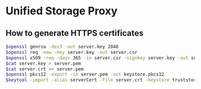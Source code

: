 # Unified Storage Proxy

## How to generate HTTPS certificates

```bash
$openssl genrsa -des3 -out server.key 2048
$openssl req -new -key server.key -out server.csr
$openssl x509 -req -days 365 -in server.csr -signkey server.key -out server.crt
$cat server.key > server.pem
$cat server.crt >> server.pem
$openssl pkcs12 -export -in server.pem -out keystore.pkcs12
$keytool -import -alias serverCert -file server.crt -keystore truststore_client
```